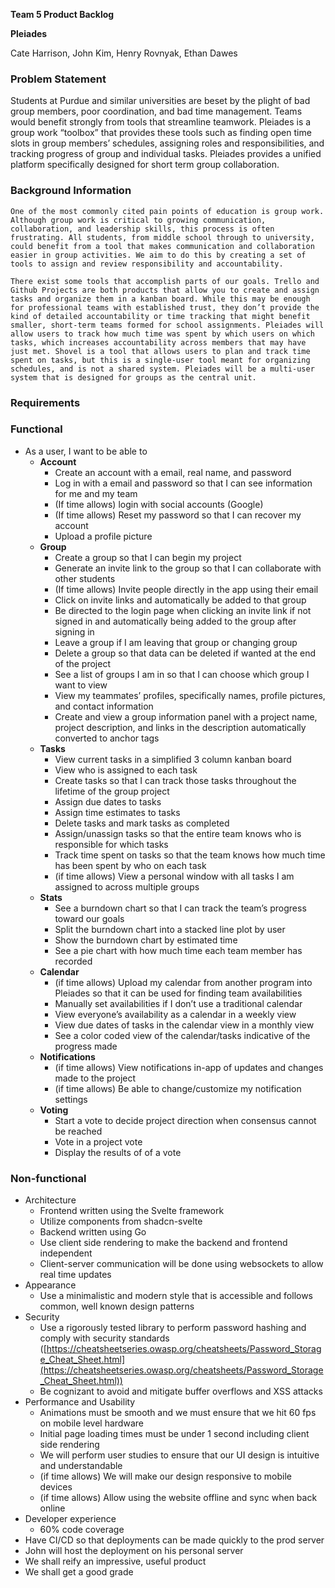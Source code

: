 **Team 5 Product Backlog**

**Pleiades**

Cate Harrison, John Kim, Henry Rovnyak, Ethan Dawes


### Problem Statement

Students at Purdue and similar universities are beset by the plight of bad group members, poor coordination, and bad time management. Teams would benefit strongly from tools that streamline teamwork. Pleiades is a group work “toolbox” that provides these tools such as finding open time slots in group members’ schedules, assigning roles and responsibilities, and tracking progress of group and individual tasks. Pleiades provides a unified platform specifically designed for short term group collaboration.


### Background Information

	One of the most commonly cited pain points of education is group work. Although group work is critical to growing communication, collaboration, and leadership skills, this process is often frustrating. All students, from middle school through to university, could benefit from a tool that makes communication and collaboration easier in group activities. We aim to do this by creating a set of tools to assign and review responsibility and accountability.

	There exist some tools that accomplish parts of our goals. Trello and Github Projects are both products that allow you to create and assign tasks and organize them in a kanban board. While this may be enough for professional teams with established trust, they don’t provide the kind of detailed accountability or time tracking that might benefit smaller, short-term teams formed for school assignments. Pleiades will allow users to track how much time was spent by which users on which tasks, which increases accountability across members that may have just met. Shovel is a tool that allows users to plan and track time spent on tasks, but this is a single-user tool meant for organizing schedules, and is not a shared system. Pleiades will be a multi-user system that is designed for groups as the central unit.


### Requirements


### Functional



* As a user, I want to be able to
    * **Account**
        * Create an account with a email, real name, and password
        * Log in with a email and password so that I can see information for me and my team
        * (If time allows) login with social accounts (Google)
        * (If time allows) Reset my password so that I can recover my account
        * Upload a profile picture
    * **Group**
        * Create a group so that I can begin my project
        * Generate an invite link to the group so that I can collaborate with other students
        * (If time allows) Invite people directly in the app using their email
        * Click on invite links and automatically be added to that group
        * Be directed to the login page when clicking an invite link if not signed in and automatically being added to the group after signing in
        * Leave a group if I am leaving that group or changing group
        * Delete a group so that data can be deleted if wanted at the end of the project
        * See a list of groups I am in so that I can choose which group I want to view
        * View my teammates’ profiles, specifically names, profile pictures, and contact information
        * Create and view a group information panel with a project name, project description, and links in the description automatically converted to anchor tags
    * **Tasks**
        * View current tasks in a simplified 3 column kanban board
        * View who is assigned to each task
        * Create tasks so that I can track those tasks throughout the lifetime of the group project
        * Assign due dates to tasks
        * Assign time estimates to tasks
        * Delete tasks and mark tasks as completed
        * Assign/unassign tasks so that the entire team knows who is responsible for which tasks
        * Track time spent on tasks so that the team knows how much time has been spent by who on each task
        * (if time allows) View a personal window with all tasks I am assigned to across multiple groups
    * **Stats**
        * See a burndown chart so that I can track the team’s progress toward our goals
        * Split the burndown chart into a stacked line plot by user
        * Show the burndown chart by estimated time
        * See a pie chart with how much time each team member has recorded
    * **Calendar**
        * (if time allows) Upload my calendar from another program into Pleiades so that it can be used for finding team availabilities
        * Manually set availabilities if I don’t use a traditional calendar
        * View everyone’s availability as a calendar in a weekly view
        * View due dates of tasks in the calendar view in a monthly view
        * See a color coded view of the calendar/tasks indicative of the progress made
    * **Notifications**
        * (if time allows) View notifications in-app of updates and changes made to the project
        * (if time allows) Be able to change/customize my notification settings 
    * **Voting**
        * Start a vote to decide project direction when consensus cannot be reached
        * Vote in a project vote
        * Display the results of of a vote


### Non-functional



* Architecture
    * Frontend written using the Svelte framework
    * Utilize components from shadcn-svelte
    * Backend written using Go
    * Use client side rendering to make the backend and frontend independent
    * Client-server communication will be done using websockets to allow real time updates
* Appearance
    * Use a minimalistic and modern style that is accessible and follows common, well known design patterns
* Security
    * Use a rigorously tested library to perform password hashing and comply with security standards ([https://cheatsheetseries.owasp.org/cheatsheets/Password_Storage_Cheat_Sheet.html](https://cheatsheetseries.owasp.org/cheatsheets/Password_Storage_Cheat_Sheet.html))
    * Be cognizant to avoid and mitigate buffer overflows and XSS attacks 
* Performance and Usability
    * Animations must be smooth and we must ensure that we hit 60 fps on mobile level hardware
    * Initial page loading times must be under 1 second including client side rendering
    * We will perform user studies to ensure that our UI design is intuitive and understandable
    * (if time allows) We will make our design responsive to mobile devices
    * (if time allows) Allow using the website offline and sync when back online
* Developer experience
    * 60% code coverage
* Have CI/CD so that deployments can be made quickly to the prod server
* John will host the deployment on his personal server
* We shall reify an impressive, useful product
* We shall get a good grade
